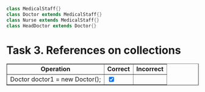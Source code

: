 ```java
class MedicalStaff{}
class Doctor extends MedicalStaff{}
class Nurse extends MedicalStaff{}
class HeadDoctor extends Doctor{}
```

<h1>Task 3. References on collections</h1>
<table border="1">
	<tr align = "center">
		<td><b>Operation</b></td>
		<td><b>Correct</b></td>
		<td><b>Incorrect</b></td>
	</tr>
	<tr>
		<td>Doctor doctor1 = new Doctor();</td>
		<td><input type="checkbox" checked readonly></td>
		<td></td>
	</tr>
</table>